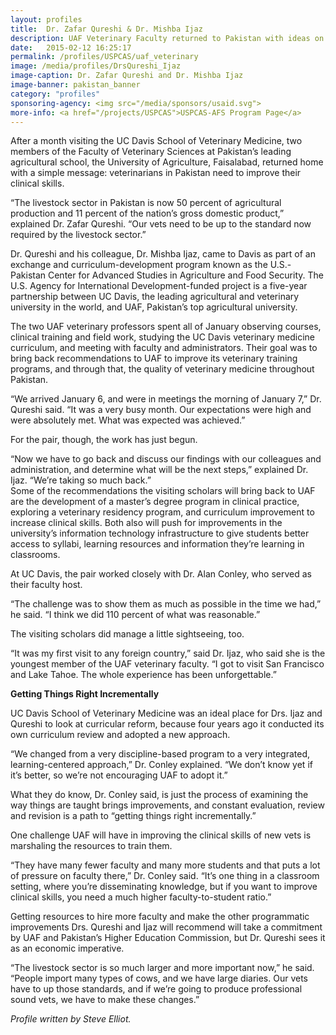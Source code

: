 ```yaml
---
layout: profiles
title:  Dr. Zafar Qureshi & Dr. Mishba Ijaz
description: UAF Veterinary Faculty returned to Pakistan with ideas on how to improve curriculum and teaching.
date:   2015-02-12 16:25:17
permalink: /profiles/USPCAS/uaf_veterinary
image: /media/profiles/DrsQureshi_Ijaz
image-caption: Dr. Zafar Qureshi and Dr. Mishba Ijaz
image-banner: pakistan_banner
category: "profiles"
sponsoring-agency: <img src="/media/sponsors/usaid.svg">
more-info: <a href="/projects/USPCAS">USPCAS-AFS Program Page</a>
---
```


After a month visiting the UC Davis School of Veterinary Medicine, two members of the Faculty of Veterinary Sciences at Pakistan’s leading agricultural school, the University of Agriculture, Faisalabad, returned home with a simple message: veterinarians in Pakistan need to improve their clinical skills.<br>

“The livestock sector in Pakistan is now 50 percent of agricultural production and 11 percent of the nation’s gross domestic product,” explained Dr. Zafar Qureshi. “Our vets need to be up to the standard now required by the livestock sector.”<br>

Dr. Qureshi and his colleague, Dr. Mishba Ijaz, came to Davis as part of an exchange and curriculum-development program known as the U.S.-Pakistan Center for Advanced Studies in Agriculture and Food Security. The U.S. Agency for International Development-funded project is a five-year partnership between UC Davis, the leading agricultural and veterinary university in the world, and UAF, Pakistan’s top agricultural university. <br>

The two UAF veterinary professors spent all of January observing courses, clinical training and field work, studying the UC Davis veterinary medicine curriculum, and meeting with faculty and administrators. Their goal was to bring back recommendations to UAF to improve its veterinary training programs, and through that, the quality of veterinary medicine throughout Pakistan. <br>

“We arrived January 6, and were in meetings the morning of January 7,” Dr. Qureshi said. “It was a very busy month. Our expectations were high and were absolutely met. What was expected was achieved.” <br>

For the pair, though, the work has just begun. <br>

“Now we have to go back and discuss our findings with our colleagues and administration, and determine what will be the next steps,” explained Dr. Ijaz. “We’re taking so much back.” <br>
Some of the recommendations the visiting scholars will bring back to UAF are the development of a master’s degree program in clinical practice, exploring a veterinary residency program, and curriculum improvement to increase clinical skills. Both also will push for improvements in the university’s information technology infrastructure to give students better access to syllabi, learning resources and information they’re learning in classrooms. <br>

At UC Davis, the pair worked closely with Dr. Alan Conley, who served as their faculty host. <br>

“The challenge was to show them as much as possible in the time we had,” he said. “I think we did 110 percent of what was reasonable.” <br>

The visiting scholars did manage a little sightseeing, too. <br>

“It was my first visit to any foreign country,” said Dr. Ijaz, who said she is the youngest member of the UAF veterinary faculty. “I got to visit San Francisco and Lake Tahoe. The whole experience has been unforgettable.” <br>

<b>Getting Things Right Incrementally</b><br>

UC Davis School of Veterinary Medicine was an ideal place for Drs. Ijaz and Qureshi to look at curricular reform, because four years ago it conducted its own curriculum review and adopted a new approach. <br>

“We changed from a very discipline-based program to a very integrated, learning-centered approach,” Dr. Conley explained. “We don’t know yet if it’s better, so we’re not encouraging UAF to adopt it.” <br>

What they do know, Dr. Conley said, is just the process of examining the way things are taught brings improvements, and constant evaluation, review and revision is a path to “getting things right incrementally.” <br>

One challenge UAF will have in improving the clinical skills of new vets is marshaling the resources to train them. <br>

“They have many fewer faculty and many more students and that puts a lot of pressure on faculty there,” Dr. Conley said. “It’s one thing in a classroom setting, where you’re disseminating knowledge, but if you want to improve clinical skills, you need a much higher faculty-to-student ratio.” <br>

Getting resources to hire more faculty and make the other programmatic improvements Drs. Qureshi and Ijaz will recommend will take a commitment by UAF and Pakistan’s Higher Education Commission, but Dr. Qureshi sees it as an economic imperative. <br>

“The livestock sector is so much larger and more important now,” he said. “People import many types of cows, and we have large diaries. Our vets have to up those standards, and if we’re going to produce professional sound vets, we have to make these changes.” <br>



  <p><i>Profile written by Steve Elliot.</i></p>
